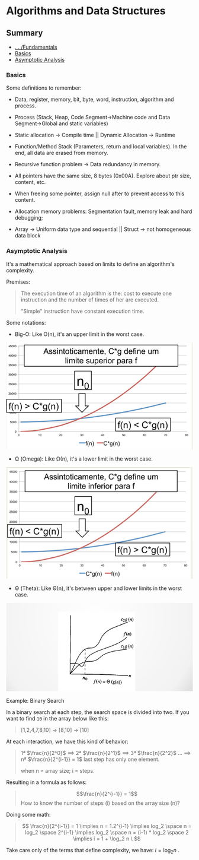 # Algorithms and Data Structures

## Summary

- [. . /Fundamentals](../fundamentals.md)
- [Basics](#basics)
- [Asymptotic Analysis](#asymptotic-analysis)

### Basics

Some definitions to remember:
- Data, register, memory, bit, byte, word, instruction, algorithm and process.

- Process (Stack, Heap, Code Segment->Machine code and Data Segment->Global and static variables)

- Static allocation -> Compile time || Dynamic Allocation -> Runtime

- Function/Method Stack (Parameters, return and local variables). In the end, all data are erased
from memory.

- Recursive function problem -> Data redundancy in memory.

- All pointers have the same size, 8 bytes (0x00A). Explore about ptr size, content, etc.

- When freeing some pointer, assign null after to prevent access to this content.

- Allocation memory problems: Segmentation fault, memory leak and hard debugging;

- Array -> Uniform data type and sequential || Struct -> not homogeneous data block

### Asymptotic Analysis

It's a mathematical approach based on limits to define an algorithm's complexity.

Premises:

> The execution time of an algorithm is the: cost to execute one instruction and the number of times of her are executed.
> 
>  "Simple" instruction have constant execution time.

Some notations:

- Big-O: Like O(n), it's an upper limit in the worst case.

![](../../img/big-o.png)

- Ω (Omega): Like Ω(n), it's a lower limit in the worst case.

![](../../img/omega.png)

- Θ (Theta): Like Θ(n), it's between upper and lower limits in the worst case.
  
![](../../img/theta.png)


Example: Binary Search

In a binary search at each step, the search space is divided into two. If you want to find ``10`` in the
array below like this:

> [1,2,4,7,8,10] -> [8,10] -> [10]

At each interaction, we have this kind of behavior:

> 1ª $\frac{n}{2^0}$ $\implies$ 2ª $\frac{n}{2^1}$ $\implies$ 3ª $\frac{n}{2^2}$ ... $\implies$
> nª $\frac{n}{2^{i-1}} = 1$ last step has only one element.
> 
> when n = array size; i = steps.

Resulting in a formula as follows:

> $$\frac{n}{2^{i-1}} = 1$$
> How to know the number of steps (i) based on the array size (n)?

Doing some math:

> $$ \frac{n}{2^{i-1}} = 1 \implies n = 1.2^{i-1} \implies log_2 \space n = log_2 \space 2^{i-1} \implies
log_2 \space n = (i-1) * log_2 \space 2 \implies i = 1 + \log_2 n \  $$

Take care only of the terms that define complexity, we have: $i = \log_2 n$ .






